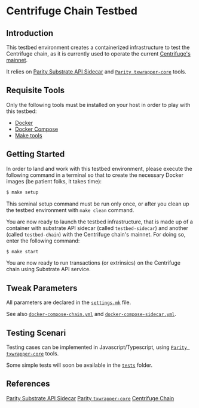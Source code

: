 # Centrifuge Chain Testbed

## Introduction
This testbed environment creates a containerized infrastructure to test the Centrifuge chain, as it is currently used to operate the current [Centrifuge's mainnet](https://portal.chain.centrifuge.io/#/explorer). 

It relies on [Parity Substrate API Sidecar](https://github.com/paritytech/substrate-api-sidecar) and [`Parity txwrapper-core`](https://github.com/paritytech/txwrapper-core) tools.

## Requisite Tools
Only the following tools must be installed on your host in order to play with this testbed:
- [Docker](https://docs.docker.com/get-docker/)
- [Docker Compose](https://docs.docker.com/compose/install/)
- [Make tools](https://www.gnu.org/software/make/)
## Getting Started

In order to land and work with this testbed environment, please execute the following command in a terminal so that to create the necessary Docker images (be patient folks, it takes time):

```sh
$ make setup
```
This seminal setup command must be run only once, or after you clean up the testbed environment with `make clean`
command.

You are now ready to launch the testbed infrastructure, that is made up of a container with substrate API sidecar (called `testbed-sidecar`) and another (called `testbed-chain`) with the Centrifuge chain's mainnet. For doing so, enter the following command:

```sh
$ make start
```

You are now ready to run transactions (or extrinsics) on the Centrifuge chain using Substrate API service. 

## Tweak Parameters

All parameters are declared in the [`settings.mk`](./automake/settings.mk) file.

See also [`docker-compose-chain.yml`](./docker/docker-compose-chain.yml) and [`docker-compose-sidecar.yml`](./docker/docker-compose-sidecar.yml).

## Testing Scenari

Testing cases can be implemented in Javascript/Typescript, using [`Parity txwrapper-core`](https://github.com/paritytech/txwrapper-core) tools.

Some simple tests will soon be available in the [`tests`](./tests) folder.

## References

[Parity Substrate API Sidecar](https://github.com/paritytech/substrate-api-sidecar)
[Parity `txwrapper-core`](https://github.com/paritytech/txwrapper-core)
[Centrifuge Chain](https://github.com/centrifuge/centrifuge-chain/tree/master)